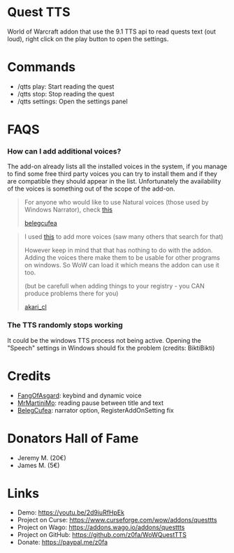 # Quest TTS

World of Warcraft addon that use the 9.1 TTS api to read quests text (out loud), right click on the play button to open the settings.

# Commands

- /qtts play: Start reading the quest
- /qtts stop: Stop reading the quest
- /qtts settings: Open the settings panel

# FAQS

### How can I add additional voices?

The add-on already lists all the installed voices in the system, if you manage to find some free third party voices you can try to install them and if they are compatible they should appear in the list. Unfortunately the availability of the voices is something out of the scope of the add-on.

> For anyone who would like to use Natural voices (those used by Windows Narrator), check [this](https://github.com/gexgd0419/NaturalVoiceSAPIAdapter)
>
> [belegcufea](https://www.curseforge.com/members/belegcufea)

> I used [this](https://www.ghacks.net/2018/08/11/unlock-all-windows-10-tts-voices-system-wide-to-get-more-of-them/) to add more voices (saw many others that search for that)
>
> However keep in mind that that has nothing to do with the addon. Adding the voices there make them to be usable for other programs on windows. So WoW can load it which means the addon can use it too.
>
> (but be carefull when adding things to your registry - you CAN produce problems there for you)
>
> [akari_cl](https://www.curseforge.com/members/akari_cl)

### The TTS randomly stops working

It could be the windows TTS process not being active. Opening the "Speech" settings in Windows should fix the problem (credits: BiktiBikti)

# Credits

- [FangOfAsgard](https://www.curseforge.com/members/fangofasgard): keybind and dynamic voice
- [MrMartiniMo](https://github.com/MrMartiniMo): reading pause between title and text
- [BelegCufea](https://github.com/BelegCufea): narrator option, RegisterAddOnSetting fix

# Donators Hall of Fame

- Jeremy M. (20€)
- James M. (5€)

# Links

- Demo: https://youtu.be/2d9iuRfHpEk
- Project on Curse: https://www.curseforge.com/wow/addons/questtts
- Project on Wago: https://addons.wago.io/addons/questtts
- Project on GitHub: https://github.com/z0fa/WoWQuestTTS
- Donate: https://paypal.me/z0fa
